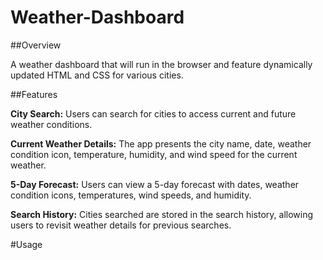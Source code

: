 # Weather-Dashboard

##Overview

A weather dashboard that will run in the browser and feature dynamically updated HTML and CSS for various cities.

##Features

**City Search:** Users can search for cities to access current and future weather conditions.

**Current Weather Details:** The app presents the city name, date, weather condition icon, temperature, humidity, and wind speed for the current weather.

**5-Day Forecast:** Users can view a 5-day forecast with dates, weather condition icons, temperatures, wind speeds, and humidity.

**Search History:** Cities searched are stored in the search history, allowing users to revisit weather details for previous searches.

#Usage

